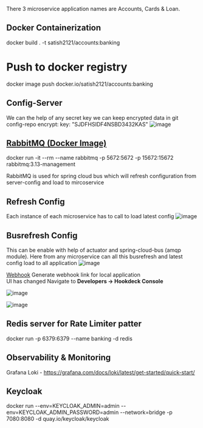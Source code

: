 There 3 microservice application names are Accounts, Cards & Loan.

Docker Containerization
----------------------
docker build . -t satish2121/accounts:banking

Push to docker registry
=======================
docker image push docker.io/satish2121/accounts:banking

Config-Server
-------------
We can the help of any secret key we can keep encrypted data in git config-repo
encrypt:
  key: "SJDFHSIDF4NSBD3432KAS"
![image](https://github.com/Satish522/BankingApplication/assets/9487171/46c48d00-2a48-48c7-825c-b38d222a0cf8)


[RabbitMQ (Docker Image)](https://www.rabbitmq.com/docs/download)
---------------------------------------
docker run -it --rm --name rabbitmq -p 5672:5672 -p 15672:15672 rabbitmq:3.13-management

RabbitMQ is used for spring cloud bus which will refresh configuration from server-config and load to mircoservice

Refresh Config
---------------
Each instance of each microservice has to call to load latest config
![image](https://github.com/Satish522/BankingApplication/assets/9487171/f13061d4-0e5b-4f0e-9ad5-727d4f2122a3)

Busrefresh Config
-------------------
This can be enable with help of actuator and spring-cloud-bus (amqp module). Here from any microservice can all this busrefresh and latest config load to all application
![image](https://github.com/Satish522/BankingApplication/assets/9487171/4fa064cd-162c-4967-9259-8e37bb4c2a24)

[Webhook](https://hookdeck.com/)
Generate webhook link for local application <br>
UI has changed Navigate to **Developers -> Hookdeck Console** 

![image](https://github.com/Satish522/BankingApplication/assets/9487171/3a329489-48dc-434c-99fa-6cb537ab6f9c)

![image](https://github.com/Satish522/BankingApplication/assets/9487171/1b5b6856-18bb-49e3-beee-685f513b62df)


Redis server for Rate Limiter patter
-------------------------------------
docker run -p 6379:6379 --name banking -d redis


Observability & Monitoring
---------------------------
Grafana Loki - https://grafana.com/docs/loki/latest/get-started/quick-start/

Keycloak
-------------------------
docker run --env=KEYCLOAK_ADMIN=admin --env=KEYCLOAK_ADMIN_PASSWORD=admin --network=bridge -p 7080:8080 -d quay.io/keycloak/keycloak

